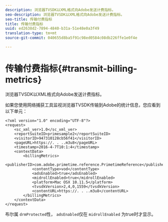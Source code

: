 ```yaml
---
description: 浏览器TVSDK以XML格式向Adobe发送计费指标。
seo-description: 浏览器TVSDK以XML格式向Adobe发送计费指标。
seo-title: 传输付费指标
title: 传输付费指标
uuid: ed2638d2-7894-4840-b31a-51e48e0a3f49
translation-type: tm+mt
source-git-commit: 040655d8ba5f91c98ed0584c08db226ffe1e0f4e

---
```



# 传输付费指标{#transmit-billing-metrics}

浏览器TVSDK以XML格式向Adobe发送计费指标。

<!--<a id="example_13ABDB1CC0B549968A534765378DA3A0"></a>-->

如果您使用网络捕获工具监视浏览器TVSDK传输到Adobe的统计信息，您应看到以下单元：

```
<?xml version="1.0" encoding="UTF-8"?>
<request>
    <sc_xml_ver>1.0</sc_xml_ver>
    <reportSuiteID>primesample2</reportSuiteID>
    <visitorID>947310128cb56f41</visitorID>
    <pageURL>https://. . ..m3u8</pageURL>
    <timestamp>2016-4-7T10:1:4</timestamp>
    <contextData>
        <billingMetrics>
            <publisherID>com.adobe.primetime.reference.PrimetimeReference</publisherID>
            <contentType>vod</contentType>
            <adsEnabled>true</adsEnabled>
            <midrollEnabled>true</midrollEnabled>
            <platform>Mac OSX 10.11.5</platform>
            <tvsdkVersion>2,4,0,1559</tvsdkVersion>
            <contentURL>https://. . ..m3u8</contentURL>
        </billingMetrics>
    </contextData>
</request>
```

布尔属 `drmProtected`性， `adsEnabled`仅在 `midrollEnabled` 为true时才显示。